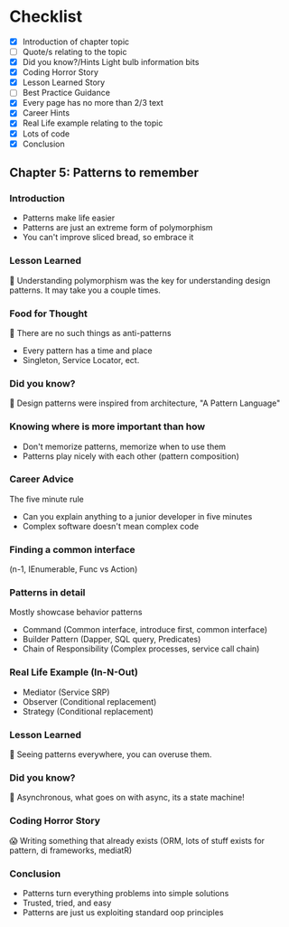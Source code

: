 # Checklist

- [x] Introduction of chapter topic
- [ ] Quote/s relating to the topic
- [x] Did you know?/Hints Light bulb information bits
- [x] Coding Horror Story
- [x] Lesson Learned Story
- [ ] Best Practice Guidance
- [x] Every page has no more than 2/3 text
- [x] Career Hints
- [x] Real Life example relating to the topic
- [x] Lots of code
- [x] Conclusion

## Chapter 5: Patterns to remember

### Introduction

- Patterns make life easier
- Patterns are just an extreme form of polymorphism
- You can't improve sliced bread, so embrace it

### Lesson Learned

:school: Understanding polymorphism was the key for understanding design patterns. It may take you a couple times.

### Food for Thought

:apple: There are no such things as anti-patterns

- Every pattern has a time and place
- Singleton, Service Locator, ect.

### Did you know?

:thinking: Design patterns were inspired from architecture, "A Pattern Language"

### Knowing where is more important than how

- Don't memorize patterns, memorize when to use them
- Patterns play nicely with each other (pattern composition)

### Career Advice

The five minute rule

- Can you explain anything to a junior developer in five minutes
- Complex software doesn't mean complex code

### Finding a common interface

(n-1, IEnumerable, Func vs Action)

### Patterns in detail

Mostly showcase behavior patterns

- Command (Common interface, introduce first, common interface)
- Builder Pattern (Dapper, SQL query, Predicates)
- Chain of Responsibility (Complex processes, service call chain)

### Real Life Example (In-N-Out)

- Mediator (Service SRP)
- Observer (Conditional replacement)
- Strategy (Conditional replacement)

### Lesson Learned

:school: Seeing patterns everywhere, you can overuse them.

### Did you know?

:thinking: Asynchronous, what goes on with async, its a state machine!

### Coding Horror Story

:scream: Writing something that already exists (ORM, lots of stuff exists for pattern, di frameworks, mediatR)

### Conclusion

- Patterns turn everything problems into simple solutions
- Trusted, tried, and easy
- Patterns are just us exploiting standard oop principles
